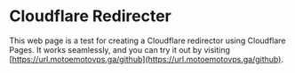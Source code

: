 # Cloudflare Redirecter

This web page is a test for creating a Cloudflare redirector using Cloudflare Pages. It works seamlessly, and you can try it out by visiting [https://url.motoemotovps.ga/github](https://url.motoemotovps.ga/github).
